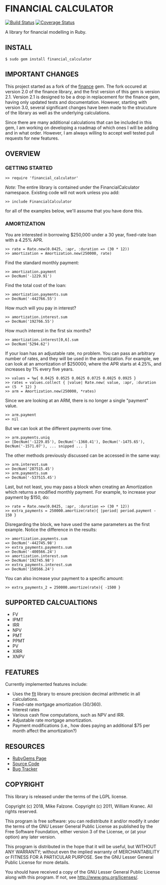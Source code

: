 # FINANCIAL CALCULATOR
[![Build Status](https://travis-ci.org/mfalzone/financial_calculator.svg?branch=master)](https://travis-ci.org/mfalzone/financial_calculator)
[![Coverage Status](https://coveralls.io/repos/github/mfalzone/financial_calculator/badge.svg?branch=master)](https://coveralls.io/github/mfalzone/financial_calculator?branch=master)

A library for financial modelling in Ruby.

## INSTALL

    $ sudo gem install financial_calculator

## IMPORTANT CHANGES

This project started as a fork of the [finance](https://github.com/marksweston/finance) gem. The fork occured at version 2.0 of the finance library, and the first version of this gem is version 2.1. Version 2.1 is designed to be a drop in replacement for the finance gem, having only updated tests and documentation. However, starting with version 3.0, several significant changes have been made to the strucuture of the library as well as the underlying calculations.

Since there are many additional calculations that can be included in this gem, I am
working on developing a roadmap of which ones I will be adding and in what order. However,
I am always willing to accept well tested pull requests for new features.

## OVERVIEW

### GETTING STARTED

    >> require 'financial_calculator'

*Note:* The entire library is contained under the
FinancialCalculator namespace.  Existing code will not work unless you add:

    >> include FinancialCalculator

for all of the examples below, we'll assume that you have done this.

### AMORTIZATION

You are interested in borrowing $250,000 under a 30 year, fixed-rate
loan with a 4.25% APR.

    >> rate = Rate.new(0.0425, :apr, :duration => (30 * 12))
    >> amortization = Amortization.new(250000, rate)

Find the standard monthly payment:

    >> amortization.payment
    => DecNum('-1229.91')

Find the total cost of the loan:

    >> amortization.payments.sum
    => DecNum('-442766.55')

How much will you pay in interest?

    >> amortization.interest.sum
    => DecNum('192766.55')

How much interest in the first six months?

    >> amortization.interest[0,6].sum
    => DecNum('5294.62')

If your loan has an adjustable rate, no problem.  You can pass an
arbitrary number of rates, and they will be used in the amortization.
For example, we can look at an amortization of $250000, where the APR
starts at 4.25%, and increases by 1% every five years.

    >> values = %w{ 0.0425 0.0525 0.0625 0.0725 0.0825 0.0925 }
    >> rates = values.collect { |value| Rate.new( value, :apr, :duration => (5  * 12) }
    >> arm = Amortization.new(250000, *rates)

Since we are looking at an ARM, there is no longer a single "payment" value.

    >> arm.payment
    => nil

But we can look at the different payments over time.

    >> arm.payments.uniq
    => [DecNum('-1229.85'), DecNum('-1360.41'), DecNum('-1475.65'), DecNum('-1571.07'), ... snipped ... ]

The other methods previously discussed can be accessed in the same way:

    >> arm.interest.sum
    => DecNum('287515.45')
    >> arm.payments.sum
    => DecNum('-537515.45')

Last, but not least, you may pass a block when creating an Amortization
which returns a modified monthly payment.  For example, to increase your
payment by $150, do:

    >> rate = Rate.new(0.0425, :apr, :duration => (30 * 12))
    >> extra_payments = 250000.amortize(rate){ |period| period.payment - 150 }

Disregarding the block, we have used the same parameters as the first
example.  Notice the difference in the results:

    >> amortization.payments.sum
    => DecNum('-442745.98')
    >> extra_payments.payments.sum
    => DecNum('-400566.24')
    >> amortization.interest.sum
    => DecNum('192745.98')
    >> extra_payments.interest.sum
    => DecNum('150566.24')

You can also increase your payment to a specific amount:

    >> extra_payments_2 = 250000.amortize(rate){ -1500 }

## SUPPORTED CALCUALTIONS
- FV
- IPMT
- IRR
- NPV
- PMT
- PPMT
- PV
- XIRR
- XNPV

## FEATURES

Currently implemented features include:

* Uses the [flt](http://flt.rubyforge.org/) library to ensure precision decimal arithmetic in all calculations.
* Fixed-rate mortgage amortization (30/360).
* Interest rates
* Various cash flow computations, such as NPV and IRR.
* Adjustable rate mortgage amortization.
* Payment modifications (i.e., how does paying an additional $75 per month affect the amortization?)

## RESOURCES

* [RubyGems Page](https://rubygems.org/gems/financial_calculator)
* [Source Code](http://github.com/mfalzone/financial_calculator)
* [Bug Tracker](https://github.com/mfalzone/financial_calculator/issues)

## COPYRIGHT

This library is released under the terms of the LGPL license.

Copyright (c) 2018, Mike Falzone.
Copyright (c) 2011, William Kranec.
All rights reserved.

This program is free software: you can redistribute it and/or modify it
under the terms of the GNU Lesser General Public License as published by the
Free Software Foundation, either version 3 of the License, or (at your
option) any later version.

This program is distributed in the hope that it will be useful,
but WITHOUT ANY WARRANTY; without even the implied warranty of
MERCHANTABILITY or FITNESS FOR A PARTICULAR PURPOSE.  See the GNU
Lesser General Public License for more details.

You should have received a copy of the GNU Lesser General Public License along
with this program.  If not, see <http://www.gnu.org/licenses/>.
